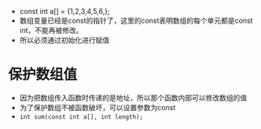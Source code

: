 * const int a[] = {1,2,3,4,5,6,};
* 数组变量已经是const的指针了，这里的const表明数组的每个单元都是const int，不能再被修改。
* 所以必须通过初始化进行赋值

# 保护数组值
* 因为把数组传入函数时传递的是地址，所以那个函数内部可以修改数组的值
* 为了保护数组不被函数破坏，可以设置参数为const
* `int sum(const int a[], int length);`